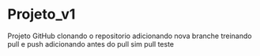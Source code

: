 # Projeto_v1
Projeto GitHub
clonando o repositorio
adicionando nova branche 
treinando pull e push
adicionando antes do pull 
sim pull 
teste